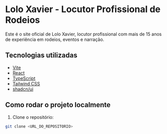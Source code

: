 # Lolo Xavier - Locutor Profissional de Rodeios

Este é o site oficial de Lolo Xavier, locutor profissional com mais de 15 anos de experiência em rodeios, eventos e narração.

## Tecnologias utilizadas

- [Vite](https://vitejs.dev/)
- [React](https://react.dev/)
- [TypeScript](https://www.typescriptlang.org/)
- [Tailwind CSS](https://tailwindcss.com/)
- [shadcn/ui](https://ui.shadcn.com/)

## Como rodar o projeto localmente

1. Clone o repositório:

```bash
git clone <URL_DO_REPOSITORIO>
